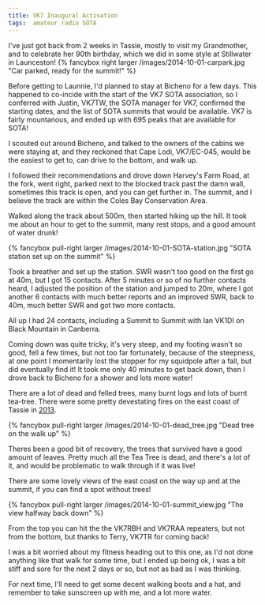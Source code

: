 ```yaml
---
title: VK7 Inaugural Activation
tags:  amateur radio SOTA
---
```


I've just got back from 2 weeks in Tassie, mostly to visit my Grandmother, and to celebrate her 90th birthday, which we did in some style at Stillwater in Launceston!
{% fancybox right larger /images/2014-10-01-carpark.jpg "Car parked, ready for the summit!" %}

Before getting to Launnie, I'd planned to stay at Bicheno for a few days.  This happened to co-incide with the start of the VK7 SOTA association, so I conferred with Justin, VK7TW, the SOTA manager for VK7, confirmed the starting dates, and the list of SOTA summits that would be available.  VK7 is fairly mountanous, and ended up with 695 peaks that are available for SOTA!

I scouted out around Bicheno, and talked to the owners of the cabins we were staying at, and they reckoned that Cape Lodi, VK7/EC-045, would be the easiest to get to, can drive to the bottom, and walk up.

I followed their recommendations and drove down Harvey's Farm Road, at the fork, went right, parked next to the blocked track past the damn wall, sometimes this track is open, and you can get further in. The summit, and I believe the track are within the Coles Bay Conservation Area. 

Walked along the track about 500m, then started hiking up the hill.  It took me about an hour to get to the summit, many rest stops, and a good amount of water drunk!

{% fancybox pull-right larger /images/2014-10-01-SOTA-station.jpg "SOTA station set up on the summit" %}

 Took a breather and set up the station.  SWR wasn't too good on the first go at 40m, but I got 15 contacts. After 5 minutes or so of no further contacts heard, I adjusted the position of the station and jumped to 20m, where I got another 6 contacts with much better reports and an improved SWR, back to 40m, much better SWR and got two more contacts.

All up I had 24 contacts, including a Summit to Summit with Ian VK1DI on Black Mountain in Canberra.

Coming down was quite tricky, it's very steep, and my footing wasn't so good, fell a few times, but not too far fortunately, because of the steepness, at one point I momentarily lost the stopper for my squidpole after a fall, but did eventually find it! It took me only 40 minutes to get back down, then I drove back to Bicheno for a shower and lots more water!

There are a lot of dead and felled trees, many burnt logs and lots of burnt tea-tree. There were some pretty devestating fires on the east coast of Tassie in [2013](http://en.wikipedia.org/wiki/2013_Tasmanian_bushfires).

{% fancybox pull-right larger /images/2014-10-01-dead_tree.jpg "Dead tree on the walk up" %}

Theres been a good bit of recovery, the trees that survived have a good amount of leaves. Pretty much all the Tea Tree is dead, and there's a lot of it, and would be problematic to walk through if it was live! 

There are some lovely views of the east coast on the way up and at the summit, if you can find a spot without trees!

{% fancybox pull-right larger /images/2014-10-01-summit_view.jpg "The view halfway back down" %}

From the top you can hit the the VK7RBH and VK7RAA repeaters, but not from the bottom, but thanks to Terry, VK7TR for coming back!

I was a bit worried about my fitness heading out to this one, as I'd not done anything like that walk for some time, but I ended up being ok, I was a bit stiff and sore for the next 2 days or so, but not as bad as I was thinking.

For next time, I'll need to get some decent walking boots and a hat, and remember to take sunscreen up with me, and a lot more water.


<br />
<br />
<br />
<br />
<br />
<br />
<br />
<br />

